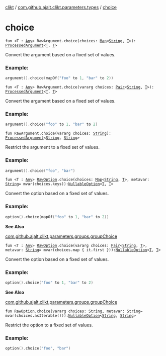 [clikt](../index.md) / [com.github.ajalt.clikt.parameters.types](index.md) / [choice](./choice.md)

# choice

`fun <T : `[`Any`](https://kotlinlang.org/api/latest/jvm/stdlib/kotlin/-any/index.html)`> RawArgument.choice(choices: `[`Map`](https://kotlinlang.org/api/latest/jvm/stdlib/kotlin.collections/-map/index.html)`<`[`String`](https://kotlinlang.org/api/latest/jvm/stdlib/kotlin/-string/index.html)`, `[`T`](choice.md#T)`>): `[`ProcessedArgument`](../com.github.ajalt.clikt.parameters.arguments/-processed-argument/index.md)`<`[`T`](choice.md#T)`, `[`T`](choice.md#T)`>`

Convert the argument based on a fixed set of values.

### Example:

``` kotlin
argument().choice(mapOf("foo" to 1, "bar" to 2))
```

`fun <T : `[`Any`](https://kotlinlang.org/api/latest/jvm/stdlib/kotlin/-any/index.html)`> RawArgument.choice(vararg choices: `[`Pair`](https://kotlinlang.org/api/latest/jvm/stdlib/kotlin/-pair/index.html)`<`[`String`](https://kotlinlang.org/api/latest/jvm/stdlib/kotlin/-string/index.html)`, `[`T`](choice.md#T)`>): `[`ProcessedArgument`](../com.github.ajalt.clikt.parameters.arguments/-processed-argument/index.md)`<`[`T`](choice.md#T)`, `[`T`](choice.md#T)`>`

Convert the argument based on a fixed set of values.

### Example:

``` kotlin
argument().choice("foo" to 1, "bar" to 2)
```

`fun RawArgument.choice(vararg choices: `[`String`](https://kotlinlang.org/api/latest/jvm/stdlib/kotlin/-string/index.html)`): `[`ProcessedArgument`](../com.github.ajalt.clikt.parameters.arguments/-processed-argument/index.md)`<`[`String`](https://kotlinlang.org/api/latest/jvm/stdlib/kotlin/-string/index.html)`, `[`String`](https://kotlinlang.org/api/latest/jvm/stdlib/kotlin/-string/index.html)`>`

Restrict the argument to a fixed set of values.

### Example:

``` kotlin
argument().choice("foo", "bar")
```

`fun <T : `[`Any`](https://kotlinlang.org/api/latest/jvm/stdlib/kotlin/-any/index.html)`> `[`RawOption`](../com.github.ajalt.clikt.parameters.options/-raw-option.md)`.choice(choices: `[`Map`](https://kotlinlang.org/api/latest/jvm/stdlib/kotlin.collections/-map/index.html)`<`[`String`](https://kotlinlang.org/api/latest/jvm/stdlib/kotlin/-string/index.html)`, `[`T`](choice.md#T)`>, metavar: `[`String`](https://kotlinlang.org/api/latest/jvm/stdlib/kotlin/-string/index.html)` = mvar(choices.keys)): `[`NullableOption`](../com.github.ajalt.clikt.parameters.options/-nullable-option.md)`<`[`T`](choice.md#T)`, `[`T`](choice.md#T)`>`

Convert the option based on a fixed set of values.

### Example:

``` kotlin
option().choice(mapOf("foo" to 1, "bar" to 2))
```

**See Also**

[com.github.ajalt.clikt.parameters.groups.groupChoice](../com.github.ajalt.clikt.parameters.groups/group-choice.md)

`fun <T : `[`Any`](https://kotlinlang.org/api/latest/jvm/stdlib/kotlin/-any/index.html)`> `[`RawOption`](../com.github.ajalt.clikt.parameters.options/-raw-option.md)`.choice(vararg choices: `[`Pair`](https://kotlinlang.org/api/latest/jvm/stdlib/kotlin/-pair/index.html)`<`[`String`](https://kotlinlang.org/api/latest/jvm/stdlib/kotlin/-string/index.html)`, `[`T`](choice.md#T)`>, metavar: `[`String`](https://kotlinlang.org/api/latest/jvm/stdlib/kotlin/-string/index.html)` = mvar(choices.map { it.first })): `[`NullableOption`](../com.github.ajalt.clikt.parameters.options/-nullable-option.md)`<`[`T`](choice.md#T)`, `[`T`](choice.md#T)`>`

Convert the option based on a fixed set of values.

### Example:

``` kotlin
option().choice("foo" to 1, "bar" to 2)
```

**See Also**

[com.github.ajalt.clikt.parameters.groups.groupChoice](../com.github.ajalt.clikt.parameters.groups/group-choice.md)

`fun `[`RawOption`](../com.github.ajalt.clikt.parameters.options/-raw-option.md)`.choice(vararg choices: `[`String`](https://kotlinlang.org/api/latest/jvm/stdlib/kotlin/-string/index.html)`, metavar: `[`String`](https://kotlinlang.org/api/latest/jvm/stdlib/kotlin/-string/index.html)` = mvar(choices.asIterable())): `[`NullableOption`](../com.github.ajalt.clikt.parameters.options/-nullable-option.md)`<`[`String`](https://kotlinlang.org/api/latest/jvm/stdlib/kotlin/-string/index.html)`, `[`String`](https://kotlinlang.org/api/latest/jvm/stdlib/kotlin/-string/index.html)`>`

Restrict the option to a fixed set of values.

### Example:

``` kotlin
option().choice("foo", "bar")
```

